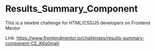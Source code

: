 # Results_Summary_Component
This is a newbie challenge for HTML/CSS/JS developers on Frontend Mentor

Link: https://www.frontendmentor.io/challenges/results-summary-component-CE_K6s0maV
